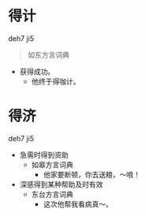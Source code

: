 # 得计
deh7 ji5
> 如东方言词典
- 获得成功。
  - 他终于得咖计。





# 得济
deh7 ji5
+ 急需时得到资助
  * 如皋方言词典
    - 他家要断顿，你去送粮，～哴！
+ 深感得到某种帮助及时有效
  * 东台方言词典
    - 这次他帮我看病真～。
